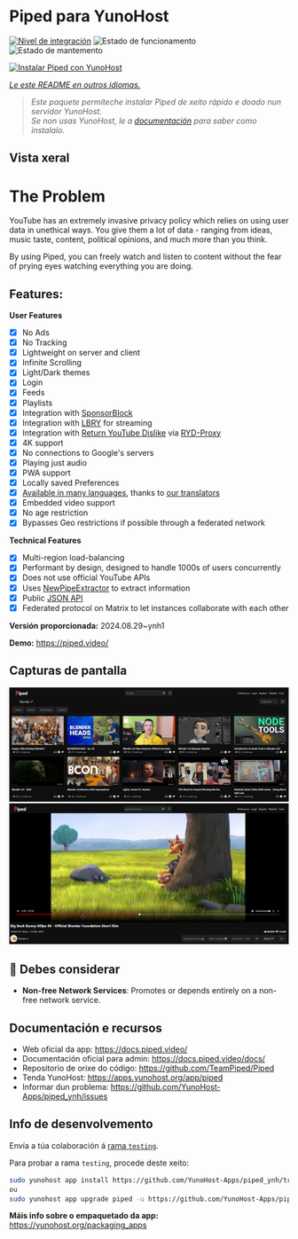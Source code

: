 <!--
NOTA: Este README foi creado automáticamente por <https://github.com/YunoHost/apps/tree/master/tools/readme_generator>
NON debe editarse manualmente.
-->

# Piped para YunoHost

[![Nivel de integración](https://dash.yunohost.org/integration/piped.svg)](https://ci-apps.yunohost.org/ci/apps/piped/) ![Estado de funcionamento](https://ci-apps.yunohost.org/ci/badges/piped.status.svg) ![Estado de mantemento](https://ci-apps.yunohost.org/ci/badges/piped.maintain.svg)

[![Instalar Piped con YunoHost](https://install-app.yunohost.org/install-with-yunohost.svg)](https://install-app.yunohost.org/?app=piped)

*[Le este README en outros idiomas.](./ALL_README.md)*

> *Este paquete permíteche instalar Piped de xeito rápido e doado nun servidor YunoHost.*  
> *Se non usas YunoHost, le a [documentación](https://yunohost.org/install) para saber como instalalo.*

## Vista xeral

# The Problem

YouTube has an extremely invasive privacy policy which relies on using user data in unethical ways. You give them a lot of data - ranging from ideas, music taste, content, political opinions, and much more than you think.

By using Piped, you can freely watch and listen to content without the fear of prying eyes watching everything you are doing.

## Features:

**User Features**

-   [x] No Ads
-   [x] No Tracking
-   [x] Lightweight on server and client
-   [x] Infinite Scrolling
-   [x] Light/Dark themes
-   [x] Login
-   [x] Feeds
-   [x] Playlists
-   [x] Integration with [SponsorBlock](https://github.com/ajayyy/SponsorBlock)
-   [x] Integration with [LBRY](https://lbry.com/) for streaming
-   [x] Integration with [Return YouTube Dislike](https://returnyoutubedislike.com/) via [RYD-Proxy](https://github.com/TeamPiped/RYD-Proxy)
-   [x] 4K support
-   [x] No connections to Google's servers
-   [x] Playing just audio
-   [x] PWA support
-   [x] Locally saved Preferences
-   [x] [Available in many languages](src/locales), thanks to [our translators](https://hosted.weblate.org/projects/piped/frontend/)
-   [x] Embedded video support
-   [x] No age restriction
-   [x] Bypasses Geo restrictions if possible through a federated network

**Technical Features**

-   [x] Multi-region load-balancing
-   [x] Performant by design, designed to handle 1000s of users concurrently
-   [x] Does not use official YouTube APIs
-   [x] Uses [NewPipeExtractor](https://github.com/TeamNewPipe/NewPipeExtractor) to extract information
-   [x] Public [JSON API](https://docs.piped.video/docs/api-documentation/)
-   [x] Federated protocol on Matrix to let instances collaborate with each other

**Versión proporcionada:** 2024.08.29~ynh1

**Demo:** <https://piped.video/>

## Capturas de pantalla

![Captura de pantalla de Piped](./doc/screenshots/channel.png)
![Captura de pantalla de Piped](./doc/screenshots/player.png)

## :red_circle: Debes considerar

- **Non-free Network Services**: Promotes or depends entirely on a non-free network service.

## Documentación e recursos

- Web oficial da app: <https://docs.piped.video/>
- Documentación oficial para admin: <https://docs.piped.video/docs/>
- Repositorio de orixe do código: <https://github.com/TeamPiped/Piped>
- Tenda YunoHost: <https://apps.yunohost.org/app/piped>
- Informar dun problema: <https://github.com/YunoHost-Apps/piped_ynh/issues>

## Info de desenvolvemento

Envía a túa colaboración á [rama `testing`](https://github.com/YunoHost-Apps/piped_ynh/tree/testing).

Para probar a rama `testing`, procede deste xeito:

```bash
sudo yunohost app install https://github.com/YunoHost-Apps/piped_ynh/tree/testing --debug
ou
sudo yunohost app upgrade piped -u https://github.com/YunoHost-Apps/piped_ynh/tree/testing --debug
```

**Máis info sobre o empaquetado da app:** <https://yunohost.org/packaging_apps>
